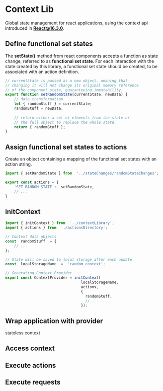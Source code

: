 # Context Lib

Global state management for react applications, using the context api introduced in **React@16.3.0**.


## Define functional set states
The **setState()** method from react components accepts a function as state change, referred to as **functional set state**. 
For each interaction with the state created by this library, a functional set state should be created, to be associated with an action definition.

```js
// currentState is passed as a new object, meaning that
// changing it will not change its original memory reference
// of the component state, guaranteeing immutability.
export function setRandomState(currentState, newData) {
	// data transformation
	let { randomStuff } = currentState;
	randomStuff = newData;
	
	// return either a set of elements from the state or 
	// the full object to replace the whole state.
	return { randomStuff };
}
```

## Assign functional set states to actions
Create an object containing a mapping of the functional set states with an action string.

```js
import { setRandomState } from  '../stateChanges/randomStateChanges';

export const actions = {
	'SET_RANDOM_STATE':  setRandomState,
	// ...
}
```
## initContext

```js
import { initContext } from  '../contextLibrary';
import { actions } from  './actionsDirectory';

// Context data objects
const  randomStuff  = {
	// ...
};  

// State will be saved to local storage after each update
const  localStorageName  =  'random_context';

// Generating Context Provider
export const ContextProvider = initContext(
								  localStorageName,
								  actions,
								  {
								    randomStuff,
								    // ...
								  });
```

## Wrap application with provider

stateless context

## Access context

## Execute actions

## Execute requests
